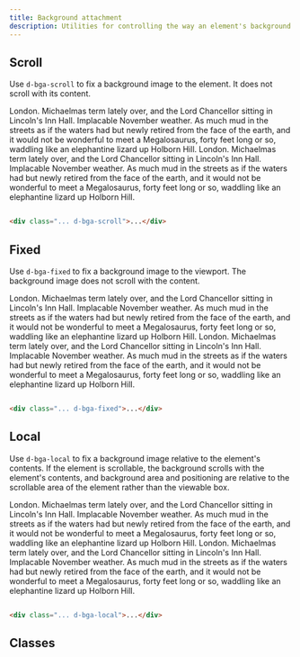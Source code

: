 ```yaml
---
title: Background attachment
description: Utilities for controlling the way an element's background image position is fixed within the viewport or scrolls with its containing block.
---
```


## Scroll

Use `d-bga-scroll` to fix a background image to the element. It does not scroll with its content.

<code-well-header>
  <div class="d-p32 d-w100p d-h264 d-bgr-none d-bgs-cover d-bga-scroll d-fs-300 d-fw-bold d-of-y-scroll" style="background-image: url('/assets/images/agent-bw-illo.svg')">London. Michaelmas term lately over, and the Lord Chancellor sitting in Lincoln's Inn Hall. Implacable November weather. As much mud in the streets as if the waters had but newly retired from the face of the earth, and it would not be wonderful to meet a Megalosaurus, forty feet long or so, waddling like an elephantine lizard up Holborn Hill. London. Michaelmas term lately over, and the Lord Chancellor sitting in Lincoln's Inn Hall. Implacable November weather. As much mud in the streets as if the waters had but newly retired from the face of the earth, and it would not be wonderful to meet a Megalosaurus, forty feet long or so, waddling like an elephantine lizard up Holborn Hill.</div>
</code-well-header>

```html

<div class="... d-bga-scroll">...</div>
```

## Fixed

Use `d-bga-fixed` to fix a background image to the viewport. The background image does not scroll with the content.

<code-well-header>
  <div class="d-p32 d-w100p d-h264 d-bgr-none d-bgs-cover d-bga-fixed d-fs-300 d-fw-bold d-of-y-scroll" style="background-image: url('/assets/images/agent-bw-illo.svg')">London. Michaelmas term lately over, and the Lord Chancellor sitting in Lincoln's Inn Hall. Implacable November weather. As much mud in the streets as if the waters had but newly retired from the face of the earth, and it would not be wonderful to meet a Megalosaurus, forty feet long or so, waddling like an elephantine lizard up Holborn Hill. London. Michaelmas term lately over, and the Lord Chancellor sitting in Lincoln's Inn Hall. Implacable November weather. As much mud in the streets as if the waters had but newly retired from the face of the earth, and it would not be wonderful to meet a Megalosaurus, forty feet long or so, waddling like an elephantine lizard up Holborn Hill.</div>
</code-well-header>

```html

<div class="... d-bga-fixed">...</div>
```

## Local

Use `d-bga-local` to fix a background image relative to the element's contents. If the element is scrollable, the
background scrolls with the element's contents, and background area and positioning are relative to the scrollable area
of the element rather than the viewable box.

<code-well-header>
        <div class="d-p32 d-w100p d-h264 d-bgr-none d-bgs-cover d-bga-local d-fs-300 d-fw-bold d-of-y-scroll" style="background-image: url('/assets/images/agent-bw-illo.svg')">London. Michaelmas term lately over, and the Lord Chancellor sitting in Lincoln's Inn Hall. Implacable November weather. As much mud in the streets as if the waters had but newly retired from the face of the earth, and it would not be wonderful to meet a Megalosaurus, forty feet long or so, waddling like an elephantine lizard up Holborn Hill. London. Michaelmas term lately over, and the Lord Chancellor sitting in Lincoln's Inn Hall. Implacable November weather. As much mud in the streets as if the waters had but newly retired from the face of the earth, and it would not be wonderful to meet a Megalosaurus, forty feet long or so, waddling like an elephantine lizard up Holborn Hill.</div>
</code-well-header>

```html

<div class="... d-bga-local">...</div>
```

## Classes

<utility-class-table>
  <template #content>
    <tbody>
      <tr v-for="i in ['unset', 'scroll', 'fixed', 'local']">
        <th scope="row" class="d-code--sm d-fc-purple-400">.d-bga-{{ i }}</th>
        <td class="d-code--sm">background-attachment: {{ i }} !important;</td>
      </tr>
    </tbody>
  </template>
</utility-class-table>
